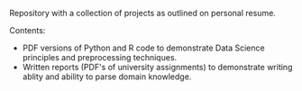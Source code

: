 Repository with a collection of projects as outlined on  personal resume.

Contents:
- PDF versions of Python and R code to demonstrate Data Science principles and preprocessing techniques.
- Written reports (PDF's of university assignments) to demonstrate writing ablity and ability to parse domain knowledge.
